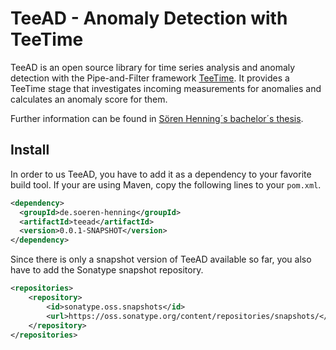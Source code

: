 # TeeAD - Anomaly Detection with TeeTime
TeeAD is an open source library for time series analysis and anomaly detection with the Pipe-and-Filter framework [TeeTime](http://teetime-framework.github.io/). It provides a TeeTime stage that investigates incoming measurements for anomalies and calculates an anomaly score for them.

Further information can be found in [Sören Henning´s bachelor´s thesis](http://eprints.uni-kiel.de/34141/).

## Install

In order to us TeeAD, you have to add it as a dependency to your favorite build tool. If your are using Maven, copy the following lines to your ``pom.xml``.

```xml
<dependency>
  <groupId>de.soeren-henning</groupId>
  <artifactId>teead</artifactId>
  <version>0.0.1-SNAPSHOT</version>
</dependency>
```

Since there is only a snapshot version of TeeAD available so far, you also have to add the Sonatype snapshot repository.

```xml
<repositories>
	<repository>
		<id>sonatype.oss.snapshots</id>
		<url>https://oss.sonatype.org/content/repositories/snapshots/</url>
	</repository>
</repositories>
```
